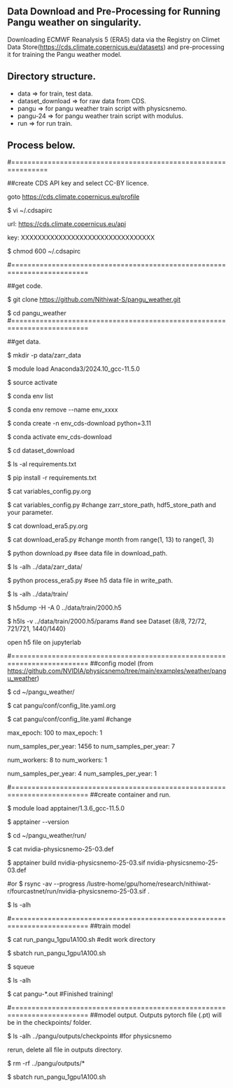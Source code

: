 ## Data Download and Pre-Processing for Running Pangu weather on singularity.
Downloading ECMWF Reanalysis 5 (ERA5) data via the Registry on Climet Data Store(https://cds.climate.copernicus.eu/datasets) and pre-processing it for training the Pangu weather model.
## Directory structure.
- data => for train, test data.
- dataset_download => for raw data from CDS.
- pangu => for pangu weather train script with physicsnemo.
- pangu-24 => for pangu weather train script with modulus. 
- run => for run train.
## Process below.
#===============================================================

##create CDS API key and select CC-BY licence.

goto https://cds.climate.copernicus.eu/profile

$ vi ~/.cdsapirc

url: https://cds.climate.copernicus.eu/api

key: XXXXXXXXXXXXXXXXXXXXXXXXXXXXXXXX


$ chmod 600 ~/.cdsapirc

#=========================================================================

##get code.

$ git clone https://github.com/Nithiwat-S/pangu_weather.git

$ cd pangu_weather
#=========================================================================

##get data.

$ mkdir -p data/zarr_data

$ module load Anaconda3/2024.10_gcc-11.5.0

$ source activate

$ conda env list

$ conda env remove --name env_xxxx

$ conda create -n env_cds-download python=3.11

$ conda activate env_cds-download

$ cd dataset_download

$ ls -al requirements.txt

$ pip install -r requirements.txt

$ cat variables_config.py.org

$ cat variables_config.py  #change zarr_store_path, hdf5_store_path and your parameter.

$ cat download_era5.py.org

$ cat download_era5.py  #change month from range(1, 13) to range(1, 3)

$ python download.py  #see data file in download_path.

$ ls -alh ../data/zarr_data/

$ python process_era5.py  #see h5 data file in write_path.

$ ls -alh ../data/train/

$ h5dump -H -A 0 ../data/train/2000.h5

$ h5ls -v ../data/train/2000.h5/params  #and see Dataset {8/8, 72/72, 721/721, 1440/1440}

open h5 file on jupyterlab

#=========================================================================
##config model (from https://github.com/NVIDIA/physicsnemo/tree/main/examples/weather/pangu_weather)

$ cd ~/pangu_weather/

$ cat pangu/conf/config_lite.yaml.org

$ cat pangu/conf/config_lite.yaml  #change

max_epoch: 100 to max_epoch: 1

num_samples_per_year: 1456 to num_samples_per_year: 7

num_workers: 8 to num_workers: 1

num_samples_per_year: 4 num_samples_per_year: 1

#=========================================================================
##create container and run.

$ module load apptainer/1.3.6_gcc-11.5.0

$ apptainer --version

$ cd ~/pangu_weather/run/

$ cat nvidia-physicsnemo-25-03.def

$ apptainer build nvidia-physicsnemo-25-03.sif nvidia-physicsnemo-25-03.def

#or $ rsync -av --progress /lustre-home/gpu/home/research/nithiwat-r/fourcastnet/run/nvidia-physicsnemo-25-03.sif .

$ ls -alh

#=========================================================================
##train model

$ cat run_pangu_1gpu1A100.sh  #edit work directory

$ sbatch run_pangu_1gpu1A100.sh

$ squeue

$ ls -alh

$ cat pangu-*.out  #Finished training!

#=========================================================================
##model output. Outputs pytorch file (.pt) will be in the checkpoints/ folder.

$ ls -alh ../pangu/outputs/checkpoints  #for physicsnemo

rerun, delete all file in outputs directory.

$ rm -rf ../pangu/outputs/*

$ sbatch run_pangu_1gpu1A100.sh